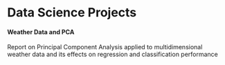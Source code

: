 <h1>Data Science Projects</h1>

<h4>Weather Data and PCA</h4>

<body>Report on Principal Component Analysis applied to multidimensional weather data and its effects on regression and classification performance</body>
